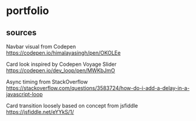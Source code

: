 # portfolio
## sources
Navbar visual from Codepen https://codepen.io/himalayasingh/pen/OKOLEe

Card look inspired by Codepen Voyage Slider https://codepen.io/dev_loop/pen/MWKbJmO

Async timing from StackOverflow https://stackoverflow.com/questions/3583724/how-do-i-add-a-delay-in-a-javascript-loop

Card transition loosely based on concept from jsfiddle https://jsfiddle.net/eYYkS/1/
